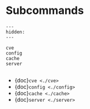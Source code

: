 # Subcommands

```{toctree}
---
hidden:
---

cve
config
cache
server
```

```{command-output} scf -h
```

- {doc}`cve <./cve>`
- {doc}`config <./config>`
- {doc}`cache <./cache>`
- {doc}`server <./server>`
